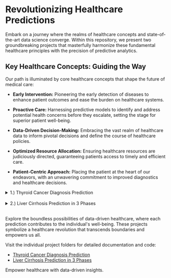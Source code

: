 # Revolutionizing Healthcare Predictions

Embark on a journey where the realms of healthcare concepts and state-of-the-art data science converge. Within this repository, we present two groundbreaking projects that masterfully harmonize these fundamental healthcare principles with the precision of predictive analytics.

## **Key Healthcare Concepts: Guiding the Way**

Our path is illuminated by core healthcare concepts that shape the future of medical care:

- **Early Intervention:** Pioneering the early detection of diseases to enhance patient outcomes and ease the burden on healthcare systems.

- **Proactive Care:** Harnessing predictive models to identify and address potential health concerns before they escalate, setting the stage for superior patient well-being.

- **Data-Driven Decision-Making:** Embracing the vast realm of healthcare data to inform pivotal decisions and define the course of healthcare policies.

- **Optimized Resource Allocation:** Ensuring healthcare resources are judiciously directed, guaranteeing patients access to timely and efficient care.

- **Patient-Centric Approach:** Placing the patient at the heart of our endeavors, with an unwavering commitment to improved diagnostics and healthcare decisions.<br>

<details>
<summary>1.) Thyroid Cancer Diagnosis Prediction</summary>

Our first project embarks on a mission to redefine disease diagnosis, focusing its gaze intently on thyroid cancer. Early detection forms the bedrock of effective healthcare, and this project is a testament to the power of predictive modeling. It identifies thyroid cancer cases at their earliest stages, enhancing the prospects of proactive healthcare interventions. Advanced performance metrics and a roadmap for future enhancements light our way forward.

</details><br>

<details>
<summary>2.) Liver Cirrhosis Prediction in 3 Phases</summary>

The second project adopts a comprehensive approach to predict liver cirrhosis. As we traverse the three distinct phases of data preprocessing, exploratory data analysis, and model development, the profound impact of data quality and analysis on healthcare decisions becomes evident. These projects underscore the significance of precise predictions, steering the course of medical interventions and resource allocation towards the zenith of effectiveness.

</details><br>

Explore the boundless possibilities of data-driven healthcare, where each prediction contributes to the individual's well-being. These projects symbolize a healthcare revolution that transcends boundaries and empowers us all.


Visit the individual project folders for detailed documentation and code:

- [Thyroid Cancer Diagnosis Prediction](./Thyroid%20Cancer)
- [Liver Cirrhosis Prediction in 3 Phases](./Liver%20Cirrhosis%20Prediction)

Empower healthcare with data-driven insights.
